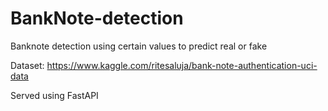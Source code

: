 # BankNote-detection

Banknote detection using certain values to predict real or fake <br>

Dataset: https://www.kaggle.com/ritesaluja/bank-note-authentication-uci-data <br>

Served using FastAPI
